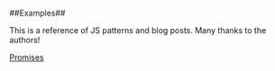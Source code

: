 ##Examples##

This is a reference of JS patterns and blog posts. Many thanks to the authors!

[Promises](http://javascriptplayground.com/blog/2015/02/promises/)

